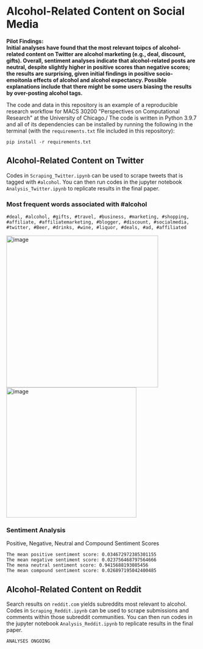 # Alcohol-Related Content on Social Media

**Pilot Findings:** \
**Initial analyses have found that the most relevant toipcs of alcohol-related content on Twitter are alcohol marketing (e.g., deal, discount, gifts). Overall, sentiment analyses indicate that alcohol-related posts are neutral, despite slightly higher in positive scores than negative scores; the results are surprising, given initial findings in positive socio-emoitonla effects of alcohol and alcohol expectancy. Possible explanations include that there might be some users biasing the results by over-posting alcohol tags.**


The code and data in this repository is an example of a reproducible research workflow for MACS 30200 "Perspectives on Computational Research" at the University of Chicago./
The code is written in Python 3.9.7 and all of its dependencies can be installed by running the following in the terminal (with the `requirements.txt` file included in this repository):
```
pip install -r requirements.txt
```
## **Alcohol-Related Content on Twitter**
Codes in `Scraping_Twitter.ipynb` can be used to scrape tweets that is tagged with `#alcohol`.
You can then run codes in the jupyter notebook `Analysis_Twitter.ipynb` to replicate results in the final paper.
### Most frequent words associated with #alcohol
```
#deal, #alcohol, #gifts, #travel, #business, #marketing, #shopping, #affiliate, #affiliatemarketing, #blogger, #discount, #socialmedia, #twitter, #Beer, #drinks, #wine, #liquor, #deals, #ad, #affiliated
```
<img width="398" alt="image" src="https://user-images.githubusercontent.com/91500767/165214541-0212f944-79d5-482e-a8a9-6cbdf165a7b1.png">
<img width="341" alt="image" src="https://user-images.githubusercontent.com/91500767/165214568-07da0713-af60-45cb-990e-7f0eb0cc7164.png">

### Sentiment Analysis
Positive, Negative, Neutral and Compound Sentiment Scores
```
The mean positive sentiment score: 0.034672972385301155
The mean negative sentiment score: 0.023756468797564666
The mena neutral sentiment score: 0.9415688193085456
The mean compound sentiment score: 0.026897195042400485
```
## **Alcohol-Related Content on Reddit**
Search results on `reddit.com` yields subreddits most relevant to alcohol. Codes in `Scraping_Reddit.ipynb` can be used to scrape submissions and comments within those subreddit communities.
You can then run codes in the jupyter notebook `Analysis_Reddit.ipynb` to replicate results in the final paper.
```
ANALYSES ONGOING
```
